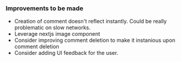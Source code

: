 ### Improvements to be made

-   Creation of comment doesn't reflect instantly. Could be really problematic on slow networks.
-   Leverage nextjs image component
-   Consider improving comment deletion to make it instanious upon comment deletion
-   Consider adding UI feedback for the user.
